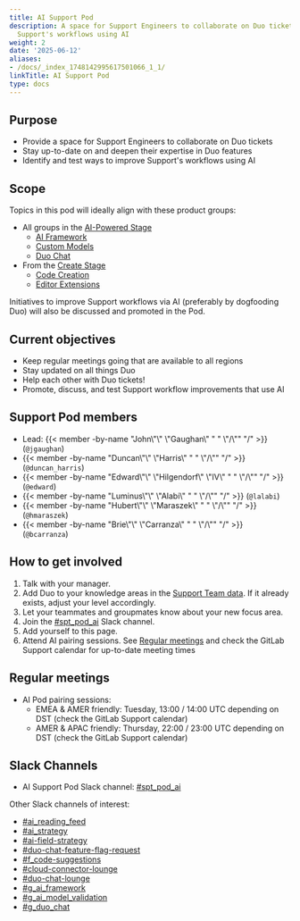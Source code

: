 ```yaml
---
title: AI Support Pod
description: A space for Support Engineers to collaborate on Duo tickets and improve
  Support's workflows using AI
weight: 2
date: '2025-06-12'
aliases:
- /docs/_index_1748142995617501066_1_1/
linkTitle: AI Support Pod
type: docs
---
```


## Purpose

- Provide a space for Support Engineers to collaborate on Duo tickets
- Stay up-to-date on and deepen their expertise in Duo features
- Identify and test ways to improve Support's workflows using AI

## Scope

Topics in this pod will ideally align with these product groups:

- All groups in the [AI-Powered Stage](/handbook/product/categories/#ai-powered-stage)
  - [AI Framework](/handbook/product/categories/#ai-framework-group)
  - [Custom Models](/handbook/product/categories/#custom-models-group)
  - [Duo Chat](/handbook/product/categories/#duo-chat-group)
- From the [Create Stage](/handbook/product/categories/#create-stage)
  - [Code Creation](/handbook/product/categories/#code-creation-group)
  - [Editor Extensions](/handbook/product/categories/#editor-extensions-group)

Initiatives to improve Support workflows via AI (preferably by dogfooding Duo) will also be discussed and promoted in the Pod.

## Current objectives

- Keep regular meetings going that are available to all regions
- Stay updated on all things Duo
- Help each other with Duo tickets!
- Promote, discuss, and test Support workflow improvements that use AI

## Support Pod members

- Lead: {{< member -by-name "John\\\"\\\" \\\"Gaughan\\\" " " \\\"/\\\"" "/" >}} (`@jgaughan`)
- {{< member -by-name "Duncan\\\"\\\" \\\"Harris\\\" " " \\\"/\\\"" "/" >}} (`@duncan_harris`)
- {{< member -by-name "Edward\\\"\\\" \\\"Hilgendorf\\\" \\\"IV\\\" " " \\\"/\\\"" "/" >}} (`@edward`)
- {{< member -by-name "Luminus\\\"\\\" \\\"Alabi\\\" " " \\\"/\\\"" "/" >}} (`@lalabi`)
- {{< member -by-name "Hubert\\\"\\\" \\\"Maraszek\\\" " " \\\"/\\\"" "/" >}} (`@hmaraszek`)
- {{< member -by-name "Brie\\\"\\\" \\\"Carranza\\\" " " \\\"/\\\"" "/" >}} (`@bcarranza`)

## How to get involved

1. Talk with your manager.
1. Add Duo to your knowledge areas in the [Support Team data](https://gitlab.com/gitlab-support-readiness/support-team/-/tree/master/data/agents?ref_type=heads). If it already exists, adjust your level accordingly.
1. Let your teammates and groupmates know about your new focus area.
1. Join the [#spt_pod_ai](https://gitlab.enterprise.slack.com/archives/C06KMDBJT5F) Slack channel.
1. Add yourself to this page.
1. Attend AI pairing sessions. See [Regular meetings](#regular-meetings) and check the GitLab Support calendar for up-to-date meeting times

## Regular meetings

- AI Pod pairing sessions:
  - EMEA & AMER friendly: Tuesday, 13:00 / 14:00 UTC depending on DST (check the GitLab Support calendar)
  - AMER & APAC friendly: Thursday, 22:00 / 23:00 UTC depending on DST (check the GitLab Support calendar)

## Slack Channels

- AI Support Pod Slack channel: [#spt_pod_ai](https://gitlab.enterprise.slack.com/archives/C06KMDBJT5F)

Other Slack channels of interest:

- [#ai_reading_feed](https://gitlab.enterprise.slack.com/archives/C06RXQR3TGF)
- [#ai_strategy](https://gitlab.enterprise.slack.com/archives/C051V1CHBFE)
- [#ai-field-strategy](https://gitlab.enterprise.slack.com/archives/C051SLP8WNB)
- [#duo-chat-feature-flag-request](https://gitlab.enterprise.slack.com/archives/C070FUQ7JDN)
- [#f_code-suggestions](https://gitlab.enterprise.slack.com/archives/C06841NNQNS)
- [#cloud-connector-lounge](https://gitlab.enterprise.slack.com/archives/C04KWTK3GFJ)
- [#duo-chat-lounge](https://gitlab.enterprise.slack.com/archives/C06LWENL58F)
- [#g_ai_framework](https://gitlab.enterprise.slack.com/archives/C051K31F30R)
- [#g_ai_model_validation](https://gitlab.enterprise.slack.com/archives/C05CJ1T3P0W)
- [#g_duo_chat](https://gitlab.enterprise.slack.com/archives/C06D5C70MD2)
